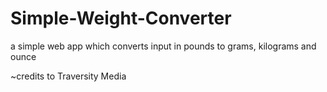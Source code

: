 # Simple-Weight-Converter
a simple web app which converts input in pounds to grams, kilograms and ounce

~credits to Traversity Media
